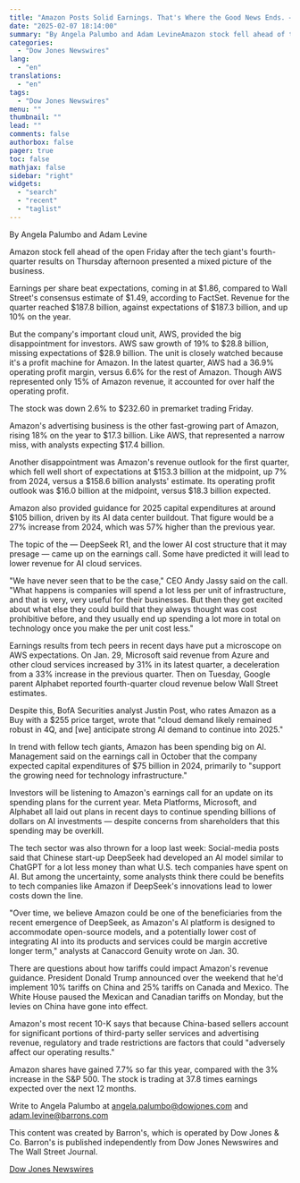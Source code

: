 ```yaml
---
title: "Amazon Posts Solid Earnings. That's Where the Good News Ends. — Barrons.com"
date: "2025-02-07 18:14:00"
summary: "By Angela Palumbo and Adam LevineAmazon stock fell ahead of the open Friday after the tech giant's fourth-quarter results on Thursday afternoon presented a mixed picture of the business.Earnings per share beat expectations, coming in at $1.86, compared to Wall Street's consensus estimate of $1.49, according to FactSet. Revenue for..."
categories:
  - "Dow Jones Newswires"
lang:
  - "en"
translations:
  - "en"
tags:
  - "Dow Jones Newswires"
menu: ""
thumbnail: ""
lead: ""
comments: false
authorbox: false
pager: true
toc: false
mathjax: false
sidebar: "right"
widgets:
  - "search"
  - "recent"
  - "taglist"
---
```


By Angela Palumbo and Adam Levine

Amazon stock fell ahead of the open Friday after the tech giant's fourth-quarter results on Thursday afternoon presented a mixed picture of the business.

Earnings per share beat expectations, coming in at $1.86, compared to Wall Street's consensus estimate of $1.49, according to FactSet. Revenue for the quarter reached $187.8 billion, against expectations of $187.3 billion, and up 10% on the year.

But the company's important cloud unit, AWS, provided the big disappointment for investors. AWS saw growth of 19% to $28.8 billion, missing expectations of $28.9 billion. The unit is closely watched because it's a profit machine for Amazon. In the latest quarter, AWS had a 36.9% operating profit margin, versus 6.6% for the rest of Amazon. Though AWS represented only 15% of Amazon revenue, it accounted for over half the operating profit.

The stock was down 2.6% to $232.60 in premarket trading Friday.

Amazon's advertising business is the other fast-growing part of Amazon, rising 18% on the year to $17.3 billion. Like AWS, that represented a narrow miss, with analysts expecting $17.4 billion.

Another disappointment was Amazon's revenue outlook for the first quarter, which fell well short of expectations at $153.3 billion at the midpoint, up 7% from 2024, versus a $158.6 billion analysts' estimate. Its operating profit outlook was $16.0 billion at the midpoint, versus $18.3 billion expected.

Amazon also provided guidance for 2025 capital expenditures at around $105 billion, driven by its AI data center buildout. That figure would be a 27% increase from 2024, which was 57% higher than the previous year.

The topic of the — DeepSeek R1, and the lower AI cost structure that it may presage — came up on the earnings call. Some have predicted it will lead to lower revenue for AI cloud services.

"We have never seen that to be the case," CEO Andy Jassy said on the call. "What happens is companies will spend a lot less per unit of infrastructure, and that is very, very useful for their businesses. But then they get excited about what else they could build that they always thought was cost prohibitive before, and they usually end up spending a lot more in total on technology once you make the per unit cost less."

Earnings results from tech peers in recent days have put a microscope on AWS expectations. On Jan. 29, Microsoft said revenue from Azure and other cloud services increased by 31% in its latest quarter, a deceleration from a 33% increase in the previous quarter. Then on Tuesday, Google parent Alphabet reported fourth-quarter cloud revenue below Wall Street estimates.

Despite this, BofA Securities analyst Justin Post, who rates Amazon as a Buy with a $255 price target, wrote that "cloud demand likely remained robust in 4Q, and [we] anticipate strong AI demand to continue into 2025."

In trend with fellow tech giants, Amazon has been spending big on AI. Management said on the earnings call in October that the company expected capital expenditures of $75 billion in 2024, primarily to "support the growing need for technology infrastructure."

Investors will be listening to Amazon's earnings call for an update on its spending plans for the current year. Meta Platforms, Microsoft, and Alphabet all laid out plans in recent days to continue spending billions of dollars on AI investments — despite concerns from shareholders that this spending may be overkill.

The tech sector was also thrown for a loop last week: Social-media posts said that Chinese start-up DeepSeek had developed an AI model similar to ChatGPT for a lot less money than what U.S. tech companies have spent on AI. But among the uncertainty, some analysts think there could be benefits to tech companies like Amazon if DeepSeek's innovations lead to lower costs down the line.

"Over time, we believe Amazon could be one of the beneficiaries from the recent emergence of DeepSeek, as Amazon's AI platform is designed to accommodate open-source models, and a potentially lower cost of integrating AI into its products and services could be margin accretive longer term," analysts at Canaccord Genuity wrote on Jan. 30.

There are questions about how tariffs could impact Amazon's revenue guidance. President Donald Trump announced over the weekend that he'd implement 10% tariffs on China and 25% tariffs on Canada and Mexico. The White House paused the Mexican and Canadian tariffs on Monday, but the levies on China have gone into effect.

Amazon's most recent 10-K says that because China-based sellers account for significant portions of third-party seller services and advertising revenue, regulatory and trade restrictions are factors that could "adversely affect our operating results."

Amazon shares have gained 7.7% so far this year, compared with the 3% increase in the S&P 500. The stock is trading at 37.8 times earnings expected over the next 12 months.

Write to Angela Palumbo at angela.palumbo@dowjones.com and adam.levine@barrons.com

This content was created by Barron's, which is operated by Dow Jones & Co. Barron's is published independently from Dow Jones Newswires and The Wall Street Journal.

[Dow Jones Newswires](https://www.tradingview.com/news/DJN_DN20250206000294:0/)
